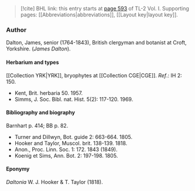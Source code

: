 > [!cite] BHL link: this entry starts at [page 593](https://www.biodiversitylibrary.org/item/103414#page/641/mode/1up) of TL-2 Vol. I.
> Supporting pages: [[Abbreviations|abbreviations]], [[Layout key|layout key]].

### Author

Dalton, James, senior (1764-1843), British clergyman and botanist at Croft, Yorkshire. (*James Dalton*).

#### Herbarium and types

[[Collection YRK|YRK]], bryophytes at [[Collection CGE|CGE]].
*Ref*.: IH 2: 150.
- Kent, Brit. herbaria 50. 1957.
- Simms, J. Soc. Bibl. nat. Hist. 5(2): 117-120. 1969.

#### Bibliography and biography

Barnhart p. 414; BB p. 82.
- Turner and Dillwyn, Bot. guide 2: 663-664. 1805.
- Hooker and Taylor, Muscol. brit. 138-139. 1818.
- Anon., Proc. Linn. Soc. 1: 172. 1843 (1849).
- Koenig et Sims, Ann. Bot. 2: 197-198. 1805.

#### Eponymy

*Daltonia* W. J. Hooker & T. Taylor (1818).


